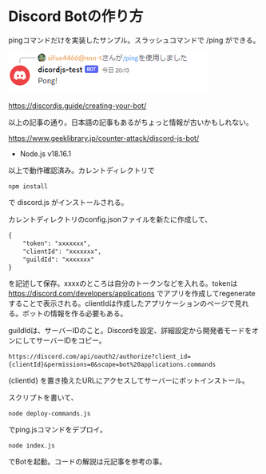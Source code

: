 # Discord Botの作り方
pingコマンドだけを実装したサンプル。スラッシュコマンドで /ping ができる。

![pingコマンドの動作](./image/ping.png)

https://discordjs.guide/creating-your-bot/

以上の記事の通り。日本語の記事もあるがちょっと情報が古いかもしれない。

https://www.geeklibrary.jp/counter-attack/discord-js-bot/

- Node.js v18.16.1

以上で動作確認済み。カレントディレクトリで

```
npm install
```

で discord.js がインストールされる。

カレントディレクトリのconfig.jsonファイルを新たに作成して、

```
{
	"token": "xxxxxxx",
	"clientId": "xxxxxxx",
	"guildId": "xxxxxxx"
}
```

を記述して保存。xxxxのところは自分のトークンなどを入れる。tokenは https://discord.com/developers/applications でアプリを作成してregenerateすることで表示される。clientIdは作成したアプリケーションのページで見れる。ボットの情報を作る必要もある。

guildIdは、サーバーIDのこと。Discordを設定、詳細設定から開発者モードをオンにしてサーバーIDをコピー。

```
https://discord.com/api/oauth2/authorize?client_id={clientId}&permissions=0&scope=bot%20applications.commands
```

{clientId} を置き換えたURLにアクセスしてサーバーにボットインストール。

スクリプトを書いて、

```
node deploy-commands.js
```

でping.jsコマンドをデプロイ。

```
node index.js
```

でBotを起動。コードの解説は元記事を参考の事。
